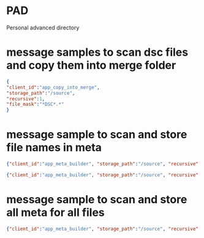 # PAD
Personal advanced directory

# message samples to scan dsc files and copy them into merge folder
```json
{
"client_id":"app_copy_into_merge",
"storage_path":"/source",
"recursive":1,
"file_mask":"*DSC*.*"
}
```

# message sample to scan and store file names in meta

```json
{"client_id":"app_meta_builder", "storage_path":"/source", "recursive":1, "file_mask":"*", "args":"file_name"}
```

```json
{"client_id":"app_meta_builder", "storage_path":"/source", "recursive":1, "file_mask":"*", "args":"parent_folder_path"}
```

# message sample to scan and store all meta for all files
```json
{"client_id":"app_meta_builder", "storage_path":"/source", "recursive":1, "file_mask":"*"}
```

